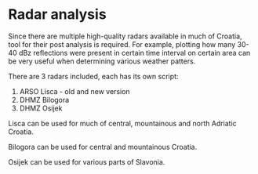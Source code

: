 # Radar analysis

Since there are multiple high-quality radars available in much of Croatia, tool for their post analysis is required. For example, plotting how many 30-40 dBz reflections were present in certain time interval on certain area can be very useful when determining various weather patters.

There are 3 radars included, each has its own script:

1. ARSO Lisca - old and new version
2. DHMZ Bilogora
3. DHMZ Osijek

Lisca can be used for much of central, mountainous and north Adriatic Croatia. 

Bilogora can be used for central and mountainous Croatia.

Osijek can be used for various parts of Slavonia.



